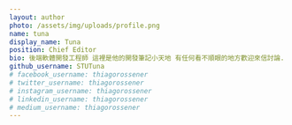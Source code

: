 ```yaml
---
layout: author
photo: /assets/img/uploads/profile.png
name: tuna
display_name: Tuna
position: Chief Editor
bio: 後端軟體開發工程師 這裡是他的開發筆記小天地 有任何看不順眼的地方歡迎來信討論.
github_username: STUTuna
# facebook_username: thiagorossener
# twitter_username: thiagorossener
# instagram_username: thiagorossener
# linkedin_username: thiagorossener
# medium_username: thiagorossener
---
```


